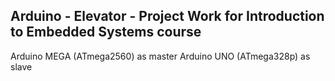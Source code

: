 ## Arduino - Elevator - Project Work for Introduction to Embedded Systems course

Arduino MEGA (ATmega2560) as master
Arduino UNO (ATmega328p) as slave
